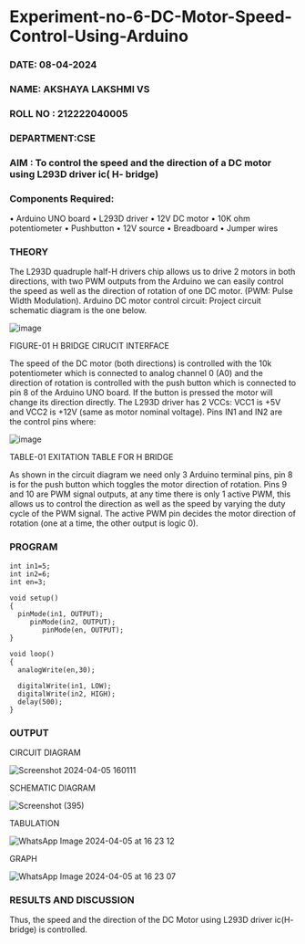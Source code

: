 
# Experiment-no-6-DC-Motor-Speed-Control-Using-Arduino

###  DATE: 08-04-2024

###  NAME: AKSHAYA LAKSHMI VS
###  ROLL NO : 212222040005
###  DEPARTMENT:CSE
### AIM : To control the speed and the direction of a DC motor using L293D driver ic( H- bridge)

### Components Required:
•	Arduino UNO board
•	L293D driver
•	12V DC motor
•	10K ohm potentiometer
•	Pushbutton
•	12V source
•	Breadboard
•	Jumper wires
### THEORY 
The L293D quadruple half-H drivers chip allows us to drive 2 motors in both directions, with two PWM outputs from the Arduino we can easily control the speed as well as the direction of rotation of one DC motor. (PWM: Pulse Width Modulation).
Arduino DC motor control circuit:
Project circuit schematic diagram is the one below.

![image](https://user-images.githubusercontent.com/36288975/167763051-b230c183-afc5-46f2-ba95-0f95e10dd6c9.png)

FIGURE-01 H BRIDGE CIRUCIT INTERFACE 
 
The speed of the DC motor (both directions) is controlled with the 10k potentiometer which is connected to analog channel 0 (A0) and the direction of rotation is controlled with the push button which is connected to pin 8 of the Arduino UNO board. If the button is pressed the motor will change its direction directly.
The L293D driver has 2 VCCs: VCC1 is +5V and VCC2 is +12V (same as motor nominal voltage). Pins IN1 and IN2 are the control pins where:

![image](https://user-images.githubusercontent.com/36288975/167763120-1421c2c5-8381-49eb-b376-03f6e1113b7a.png)


TABLE-01 EXITATION TABLE FOR H BRIDGE 

As shown in the circuit diagram we need only 3 Arduino terminal pins, pin 8 is for the push button which toggles the motor direction of rotation. Pins 9 and 10 are PWM signal outputs, at any time there is only 1 active PWM, this allows us to control the direction as well as the speed by varying the duty cycle of the PWM signal. The active PWM pin decides the motor direction of rotation (one at a time, the other output is logic 0).

### PROGRAM 
```
int in1=5;
int in2=6;
int en=3;

void setup()
{
  pinMode(in1, OUTPUT);
     pinMode(in2, OUTPUT);
        pinMode(en, OUTPUT);
}

void loop()
{
  analogWrite(en,30);
 
  digitalWrite(in1, LOW);
  digitalWrite(in2, HIGH);
  delay(500); 
}
```
### OUTPUT
CIRCUIT DIAGRAM

![Screenshot 2024-04-05 160111](https://github.com/Deeksha78/Experiment-no-7-DC-Motor-Speed-Control-Using-Arduino/assets/128116204/467992b7-fdf1-4c95-b5ad-76f12c662642)


SCHEMATIC DIAGRAM

![Screenshot (395)](https://github.com/AkshayalakshmiVS/Experiment-no-7-DC-Motor-Speed-Control-Using-Arduino/assets/128115963/b8adf281-e7c5-4d27-b0cd-a8372f9b0746)



TABULATION


![WhatsApp Image 2024-04-05 at 16 23 12](https://github.com/Deeksha78/Experiment-no-7-DC-Motor-Speed-Control-Using-Arduino/assets/128116204/d00dcbd3-537e-4b9d-8846-d6cb83fff14b)




GRAPH

![WhatsApp Image 2024-04-05 at 16 23 07](https://github.com/Deeksha78/Experiment-no-7-DC-Motor-Speed-Control-Using-Arduino/assets/128116204/5a7d5c06-ef59-4cfe-88bd-3f36fe2d8034)


### RESULTS AND DISCUSSION 

Thus, the speed and the direction of the DC Motor using L293D driver ic(H- bridge) is controlled.

